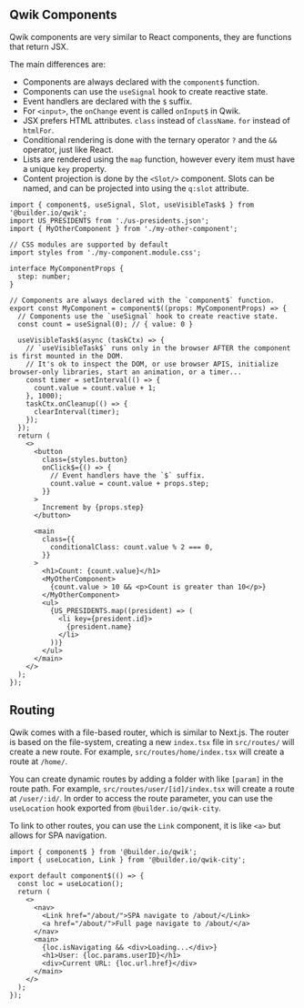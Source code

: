 ## Qwik Components

Qwik components are very similar to React components, they are functions that return JSX.

The main differences are:

- Components are always declared with the `component$` function.
- Components can use the `useSignal` hook to create reactive state.
- Event handlers are declared with the `$` suffix.
- For `<input>`, the `onChange` event is called `onInput$` in Qwik.
- JSX prefers HTML attributes. `class` instead of `className`. `for` instead of `htmlFor`.
- Conditional rendering is done with the ternary operator `?` and the `&&` operator, just like React.
- Lists are rendered using the `map` function, however every item must have a unique `key` property.
- Content projection is done by the `<Slot/>` component. Slots can be named, and can be projected into using the `q:slot` attribute.

```tsx
import { component$, useSignal, Slot, useVisibleTask$ } from '@builder.io/qwik';
import US_PRESIDENTS from './us-presidents.json';
import { MyOtherComponent } from './my-other-component';

// CSS modules are supported by default
import styles from './my-component.module.css';

interface MyComponentProps {
  step: number;
}

// Components are always declared with the `component$` function.
export const MyComponent = component$((props: MyComponentProps) => {
  // Components use the `useSignal` hook to create reactive state.
  const count = useSignal(0); // { value: 0 }

  useVisibleTask$(async (taskCtx) => {
    // `useVisibleTask$` runs only in the browser AFTER the component is first mounted in the DOM.
    // It's ok to inspect the DOM, or use browser APIS, initialize browser-only libraries, start an animation, or a timer...
    const timer = setInterval(() => {
      count.value = count.value + 1;
    }, 1000);
    taskCtx.onCleanup(() => {
      clearInterval(timer);
    });
  });
  return (
    <>
      <button
        class={styles.button}
        onClick$={() => {
          // Event handlers have the `$` suffix.
          count.value = count.value + props.step;
        }}
      >
        Increment by {props.step}
      </button>

      <main
        class={{
          conditionalClass: count.value % 2 === 0,
        }}
      >
        <h1>Count: {count.value}</h1>
        <MyOtherComponent>
          {count.value > 10 && <p>Count is greater than 10</p>}
        </MyOtherComponent>
        <ul>
          {US_PRESIDENTS.map((president) => (
            <li key={president.id}>
              {president.name}
            </li>
          ))}
        </ul>
      </main>
    </>
  );
});
```

## Routing

Qwik comes with a file-based router, which is similar to Next.js. The router is based on the file-system, creating a new `index.tsx` file in `src/routes/` will create a new route. For example, `src/routes/home/index.tsx` will create a route at `/home/`.

You can create dynamic routes by adding a folder with like `[param]` in the route path. For example, `src/routes/user/[id]/index.tsx` will create a route at `/user/:id/`. In order to access the route parameter, you can use the `useLocation` hook exported from `@builder.io/qwik-city`.

To link to other routes, you can use the `Link` component, it is like `<a>` but allows for SPA navigation.

```tsx title="src/routes/user/[userID]/index.tsx"
import { component$ } from '@builder.io/qwik';
import { useLocation, Link } from '@builder.io/qwik-city';

export default component$(() => {
  const loc = useLocation();
  return (
    <>
      <nav>
        <Link href="/about/">SPA navigate to /about/</Link>
        <a href="/about/">Full page navigate to /about/</a>
      </nav>
      <main>
        {loc.isNavigating && <div>Loading...</div>}
        <h1>User: {loc.params.userID}</h1>
        <div>Current URL: {loc.url.href}</div>
      </main>
    </>
  );
});
```